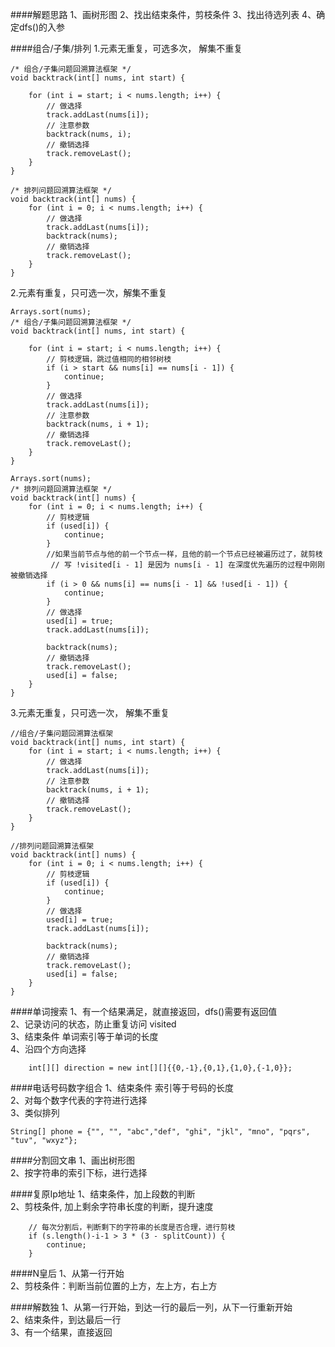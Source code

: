 ####解题思路
1、画树形图 
2、找出结束条件，剪枝条件
3、找出待选列表
4、确定dfs()的入参

####组合/子集/排列
1.元素无重复，可选多次， 解集不重复
```
/* 组合/子集问题回溯算法框架 */
void backtrack(int[] nums, int start) {
    
    for (int i = start; i < nums.length; i++) {
        // 做选择
        track.addLast(nums[i]);
        // 注意参数
        backtrack(nums, i);
        // 撤销选择
        track.removeLast();
    }
}

/* 排列问题回溯算法框架 */
void backtrack(int[] nums) {
    for (int i = 0; i < nums.length; i++) {
        // 做选择
        track.addLast(nums[i]);
        backtrack(nums);
        // 撤销选择
        track.removeLast();
    }
}

```
2.元素有重复，只可选一次，解集不重复
```
Arrays.sort(nums);
/* 组合/子集问题回溯算法框架 */
void backtrack(int[] nums, int start) {
    
    for (int i = start; i < nums.length; i++) {
        // 剪枝逻辑，跳过值相同的相邻树枝
        if (i > start && nums[i] == nums[i - 1]) {
            continue;
        }
        // 做选择
        track.addLast(nums[i]);
        // 注意参数
        backtrack(nums, i + 1);
        // 撤销选择
        track.removeLast();
    }
}

Arrays.sort(nums);
/* 排列问题回溯算法框架 */
void backtrack(int[] nums) {
    for (int i = 0; i < nums.length; i++) {
        // 剪枝逻辑
        if (used[i]) {
            continue;
        }
        //如果当前节点与他的前一个节点一样，且他的前一个节点已经被遍历过了，就剪枝
         // 写 !visited[i - 1] 是因为 nums[i - 1] 在深度优先遍历的过程中刚刚被撤销选择
        if (i > 0 && nums[i] == nums[i - 1] && !used[i - 1]) {
            continue;
        }
        // 做选择
        used[i] = true;
        track.addLast(nums[i]);

        backtrack(nums);
        // 撤销选择
        track.removeLast();
        used[i] = false;
    }
}

```
3.元素无重复，只可选一次， 解集不重复
````
//组合/子集问题回溯算法框架
void backtrack(int[] nums, int start) {
    for (int i = start; i < nums.length; i++) {
        // 做选择
        track.addLast(nums[i]);
        // 注意参数
        backtrack(nums, i + 1);
        // 撤销选择
        track.removeLast();
    }
}
    
//排列问题回溯算法框架
void backtrack(int[] nums) {
    for (int i = 0; i < nums.length; i++) {
        // 剪枝逻辑
        if (used[i]) {
            continue;
        }
        // 做选择
        used[i] = true;
        track.addLast(nums[i]);

        backtrack(nums);
        // 撤销选择
        track.removeLast();
        used[i] = false;
    }
}
````
####单词搜索
1、有一个结果满足，就直接返回，dfs()需要有返回值  
2、记录访问的状态，防止重复访问 visited  
3、结束条件  单词索引等于单词的长度  
4、沿四个方向选择
````
    int[][] direction = new int[][]{{0,-1},{0,1},{1,0},{-1,0}};
````
####电话号码数字组合
1、结束条件 索引等于号码的长度  
2、对每个数字代表的字符进行选择  
3、类似排列
````
String[] phone = {"", "", "abc","def", "ghi", "jkl", "mno", "pqrs", "tuv", "wxyz"};
````
####分割回文串
1、画出树形图  
2、按字符串的索引下标，进行选择  

####复原Ip地址
1、结束条件，加上段数的判断  
2、剪枝条件, 加上剩余字符串长度的判断，提升速度
````
    // 每次分割后，判断剩下的字符串的长度是否合理，进行剪枝
    if (s.length()-i-1 > 3 * (3 - splitCount)) {
        continue;
    }
````
####N皇后
1、从第一行开始  
2、剪枝条件：判断当前位置的上方，左上方，右上方

####解数独
1、从第一行开始，到达一行的最后一列，从下一行重新开始  
2、结束条件，到达最后一行  
3、有一个结果，直接返回